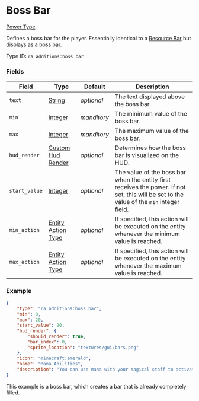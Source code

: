 # Boss Bar

[Power Type](../power_types.md).

Defines a boss bar for the player. Essentially identical to a [Resource Bar]() but displays as a boss bar.

Type ID: `ra_additions:boss_bar`

### Fields

Field  | Type | Default | Description
-------|------|---------|-------------
`text` | [String](../data_types/text_component.md) | _optional_ | The text displayed above the boss bar.
`min` | [Integer](../data_types/integer.md) | *manditory* | The minimum value of the boss bar.
`max` | [Integer](../data_types/integer.md) | *manditory* | The maximum value of the boss bar.
`hud_render` | [Custom Hud Render](../data_types/boss_bar_hud_render.md) | _optional_ | Determines how the boss bar is visualized on the HUD.
`start_value` | [Integer](../data_types/integer.md) | _optional_ | The value of the boss bar when the entity first receives the power. If not set, this will be set to the value of the `min` integer field.
`min_action` | [Entity Action Type](../entity_action_types.md) | _optional_ | If specified, this action will be executed on the entity whenever the minimum value is reached.
`max_action` | [Entity Action Type](../entity_action_types.md) | _optional_ | If specified, this action will be executed on the entity whenever the maximum value is reached.

### Example
```json
{
    "type": "ra_additions:boss_bar",
    "min": 0,
    "max": 20,
    "start_value": 20,
    "hud_render": {
        "should_render": true,
        "bar_index": 0,
        "sprite_location": "textures/gui/bars.png"
    },
    "icon": "minecraft:emerald",
    "name": "Mana Abilities",
    "description": "You can use mana with your magical staff to activate its powers."
}
```

This example is a boss bar, which creates a bar that is already completely filled.
